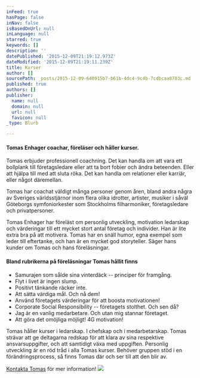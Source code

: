 ```yaml
---
inFeed: true
hasPage: false
inNav: false
isBasedOnUrl: null
inLanguage: null
starred: true
keywords: []
description: ''
datePublished: '2015-12-09T21:19:12.973Z'
dateModified: '2015-12-09T21:19:11.239Z'
title: Kurser
author: []
sourcePath: _posts/2015-12-09-640915b7-b61b-4dc4-9c4b-7cdbcaa8703c.md
published: true
authors: []
publisher:
  name: null
  domain: null
  url: null
  favicon: null
_type: Blurb

---
```

#### Tomas Enhager coachar, föreläser och håller kurser.

Tomas erbjuder professionell coachning. Det kan handla om att vara ett bollplank till företagsledare eller att ta bort fobier och ändra beteenden. Eller att hjälpa till med att sluta röka. Det kan handla om relationer eller karriär, eller något däremellan.

Tomas har coachat väldigt många personer genom åren, bland andra några av Sveriges världsstjärnor inom flera olika idrotter, artister, musiker i såväl Göteborgs symfoniorkester som Stockholms filharmoniker, företagsledare och privatpersoner.

Tomas Enhager har föreläst om personlig utveckling, motivation ledarskap och värderingar till ett mycket stort antal företag och individer. Han är lite extra bra på att motivera. Tomas har en snäll humor, egna exempel som leder till eftertanke, och han är en mycket god storyteller. Säger hans kunder om Tomas och hans föreläsningar.

#### Bland rubrikerna på föreläsningar Tomas hållit finns

* Samurajen som sålde sina vinterdäck -- principer för framgång.
* Flyt i livet är ingen slump.
* Positivt tänkande räcker inte.
* Att sätta värdiga mål. Och nå dem!
* Använd företagets värderingar för att boosta motivationen!
* Corporate Social Responsibility -- företagets stolthet. Och sen då?
* Jag är en vanlig medarbetare. Och utan mig stannar företaget.
* Att göra det omöjliga möjligt! 4G motivation!

Tomas håller kurser i ledarskap. I chefskap och i medarbetarskap. Tomas strävar att ge deltagarna redskap för att klara av sina respektive ansvarsuppgifter, och att samtidigt växa med uppgiften. Personlig utveckling är en röd tråd i alla Tomas kurser. Behöver gruppen stöd i en förändringsprocess, så finns Tomas där och ser till att den blir av.

[Kontakta Tomas][0] för mer information!
![](https://the-grid-user-content.s3-us-west-2.amazonaws.com/af7929ae-655a-494f-be15-9fdc9098a508.jpg)

[0]: http://www.tomasenhager.se/?page_id=1156